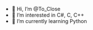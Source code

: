 - 👋 Hi, I’m @To_Close
- 👀 I’m interested in C#, C, C++
- 🌱 I’m currently learning Python


<!---
Gamerslimede/Gamerslimede is a ✨ special ✨ repository because its `README.md` (this file) appears on your GitHub profile.
You can click the Preview link to take a look at your changes.
--->

